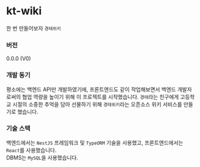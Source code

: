 # kt-wiki
한 번 만들어보자 `경태위키`

### 버전
0.0.0 (V0)

### 개발 동기
평소에는 백엔드 API만 개발하였기에, 프론트엔드도 같이 작업해보면서 백엔드 개발자로써의 협업 역량을 높이기 위해 이 프로젝트를 시작했습니다. `경태`라는 친구에게 고등학교 시절의 소중한 추억을 담아 선물하기 위해 `경태위키`라는 오픈소스 위키 서비스를 만들기로 했습니다.

### 기술 스택
백엔드에서는 `NestJS` 프레임워크 및 `TypeORM` 기술을 사용했고, 프론트엔드에서는 `React`를 사용했습니다. <br/>
DBMS는 `MySQL`을 사용했습니다.
